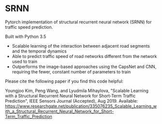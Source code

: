 # SRNN
Pytorch implementation of structural recurrent neural network (SRNN) for traffic speed prediction.

Built with Python 3.5

- Scalable learning of the interaction between adjacent road segments and the temporal dynamics
- Able to predict traffic speed of road networks different from the network used to train
- Outperforms the image-based approaches using the CapsNet and CNN, requiring the fewer, constant number of parameters to train

Please cite the following paper if you find this code helpful:

Youngjoo Kim, Peng Wang, and Lyudmila Mihaylova, "Scalable Learning with a Structural Recurrent
Neural Network for Short-Term Traffic Prediction", IEEE Sensors Journal (Accepted), Aug 2019. Available: https://www.researchgate.net/publication/335076235_Scalable_Learning_with_a_Structural_Recurrent_Neural_Network_for_Short-Term_Traffic_Prediction
